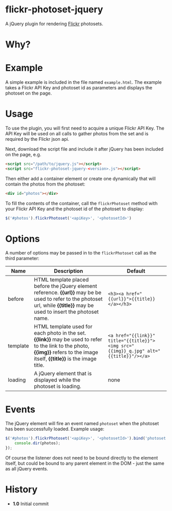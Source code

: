 # flickr-photoset-jquery

A jQuery plugin for rendering [Flickr](https://www.flickr.com/) photosets.

Why?
====

Example
=======
A simple example is included in the file named `example.html`.  The example takes a Flickr API Key and photoset id as parameters and displays the photoset on the page.

Usage
=====
To use the plugin, you will first need to acquire a unique Flickr API Key.  The API Key will be used on all calls to gather photos from the set and is required by the Flickr json api.

Next, download the script file and include it after jQuery has been included on the page, e.g.

``` html
<script src="/path/to/jquery.js"></script>
<script src="flickr-photoset-jquery-<version>.js"></script>
```

Then either add a container element or create one dynamically that will contain the photos from the photoset:

``` html
<div id="photos"></div>
```

To fill the contents of the container, call the `flickrPhotoset` method with your Flickr API Key and the photoset id of the photoset to display: 

``` javascript
$('#photos').flickrPhotoset('<apiKey>', '<photosetId>')
```

Options
=======
A number of options may be passed in to the `flickrPhotoset` call as the third parameter:

Name | Description | Default
---- | ----------- | -------
before | HTML template placed before the jQuery element reference.  **{{url}}** may be be used to refer to the photoset url, while **{{title}}** may be used to insert the photoset name. | `<h3><a href="{{url}}">{{title}}</a></h3>`
template | HTML template used for each photo in the set.  **{{link}}** may be used to refer to the link to the photo, **{{img}}** refers to the image itself, **{{title}}** is the image title. | `<a href="{{link}}" title="{{title}}"><img src="{{img}}_q.jpg" alt="{{title}}"/></a>`
loading | A jQuery element that is displayed while the photoset is loading. | none

Events
======
The jQuery element will fire an event named `photoset` when the photoset has been successfully loaded.  Example usage:

``` javascript
$('#photos').flickrPhotoset('<apiKey>', '<photosetId>').bind('photoset', function(evt, photos) {
    console.dir(photos);
});
```

Of course the listener does not need to be bound directly to the element itself, but could be bound to any parent element in the DOM - just the same as all jQuery events.

History
=======
* **1.0** Initial commit
